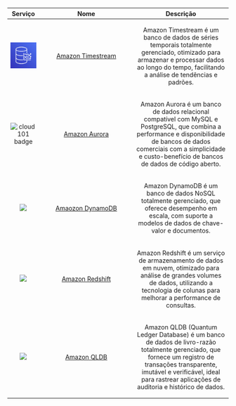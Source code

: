 <table align="center">
    <thead>
        <tr>
            <th>Serviço</th>
            <th width=200px>Nome</th>
            <th>Descrição</th>
        </tr>
    </thead>
    <tbody>
        <tr align="center">
            <td>
                <img width="150px" src="./assets/aws-services/database/timestream-db.jpg" alt="">
            </td>
            <td>
                <a href="#cloud-101">Amazon Timestream</a>
            </td>
            <td>
                <p>Amazon Timestream é um banco de dados de séries temporais totalmente gerenciado, otimizado para armazenar e processar dados ao longo do tempo, facilitando a análise de tendências e padrões.</p>
            </td>
        </tr>
        <tr align="center">
            <td>
                <img width="150px" src="https://github.com/EdnaldoLuiz/aws-learning/assets/112354693/dfdc65d2-c280-41f9-a8ae-1d471992f146" alt="cloud 101 badge">
            </td>
             <td>
                <a href="#getting-started-with-storage">Amazon Aurora</a>
            </td>
            <td>
                <p>Amazon Aurora é um banco de dados relacional compatível com MySQL e PostgreSQL, que combina a performance e disponibilidade de bancos de dados comerciais com a simplicidade e custo-benefício de bancos de dados de código aberto.</p>
            </td>
        </tr>
        <tr align="center">
            <td>
                <img width="150px" src="https://github.com/EdnaldoLuiz/aws-learning/assets/112354693/79e84cb8-8e72-4c7e-a4b6-f944e596b636">
            </td>
             <td>
                <a href="#getting-started-with-storage">Amaozon DynamoDB</a>
            </td>
            <td>
                <p>Amazon DynamoDB é um banco de dados NoSQL totalmente gerenciado, que oferece desempenho em escala, com suporte a modelos de dados de chave-valor e documentos.</p>
            </td>
        </tr>
        <tr align="center">
            <td>
                <img width="150px" src="https://github.com/EdnaldoLuiz/aws-learning/assets/112354693/c113eac7-a47d-4c22-92e9-4af9680823da">
            </td>
             <td>
                <a href="#getting-started-with-storage">Amazon Redshift</a>
            </td>
            <td>
                <p>Amazon Redshift é um serviço de armazenamento de dados em nuvem, otimizado para análise de grandes volumes de dados, utilizando a tecnologia de colunas para melhorar a performance de consultas.</p>
            </td>
        </tr>
        <tr align="center">
            <td>
                <img width="150px" src="https://github.com/EdnaldoLuiz/aws-learning/assets/112354693/8fc61e17-b2b1-4f93-9bd6-898d1020cdec">
            </td>
             <td>
                <a href="#getting-started-with-storage">Amazon QLDB</a>
            </td>
            <td>
                <p>Amazon QLDB (Quantum Ledger Database) é um banco de dados de livro-razão totalmente gerenciado, que fornece um registro de transações transparente, imutável e verificável, ideal para rastrear aplicações de auditoria e histórico de dados.</p>
            </td>
        </tr>
    </tbody>
</table>
